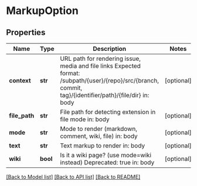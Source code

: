 # MarkupOption

## Properties
Name | Type | Description | Notes
------------ | ------------- | ------------- | -------------
**context** | **str** | URL path for rendering issue, media and file links Expected format: /subpath/{user}/{repo}/src/{branch, commit, tag}/{identifier/path}/{file/dir}  in: body | [optional] 
**file_path** | **str** | File path for detecting extension in file mode  in: body | [optional] 
**mode** | **str** | Mode to render (markdown, comment, wiki, file)  in: body | [optional] 
**text** | **str** | Text markup to render  in: body | [optional] 
**wiki** | **bool** | Is it a wiki page? (use mode&#x3D;wiki instead)  Deprecated: true in: body | [optional] 

[[Back to Model list]](../README.md#documentation-for-models) [[Back to API list]](../README.md#documentation-for-api-endpoints) [[Back to README]](../README.md)


